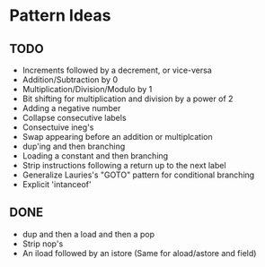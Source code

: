 # Pattern Ideas

## TODO
* Increments followed by a decrement, or vice-versa
* Addition/Subtraction by 0
* Multiplication/Division/Modulo by 1
* Bit shifting for multiplication and division by a power of 2
* Adding a negative number
* Collapse consecutive labels
* Consectuive ineg's
* Swap appearing before an addition or multiplcation
* dup'ing and then branching
* Loading a constant and then branching
* Strip instructions following a return up to the next label
* Generalize Lauries's "GOTO" pattern for conditional branching
* Explicit 'intanceof'

## DONE
* dup and then a load and then a pop
* Strip nop's
* An iload followed by an istore (Same for aload/astore and field)